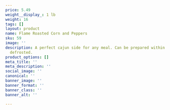 ```yaml
---
price: 5.49
weight__display_: 1 lb
weight: 16
tags: []
layout: product
name: Flame Roasted Corn and Peppers
sku: 59
image: ''
description: A perfect cajun side for any meal. Can be prepared within minutes once
  defrosted.
product_options: []
meta_title: ''
meta_description: ''
social_image: ''
canonical: ''
banner_image: ''
banner_format: ''
banner_class: ''
banner_alt: ''

---
```

